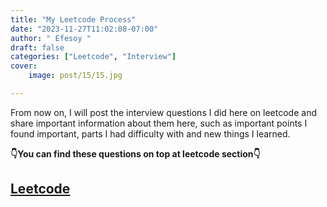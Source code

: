 ```yaml
---
title: "My Leetcode Process"
date: "2023-11-27T11:02:08-07:00"
author: " Efesoy "
draft: false
categories: ["Leetcode", "Interview"]
cover:
    image: post/15/15.jpg

---
```


From now on, I will post the interview questions I did here on leetcode and share important information about them here, such as important points I found important, parts I had difficulty with and new things I learned.

**👇You can find these questions on top at leetcode section👇** 
## [Leetcode](/TBEwebsite/leetcode/)